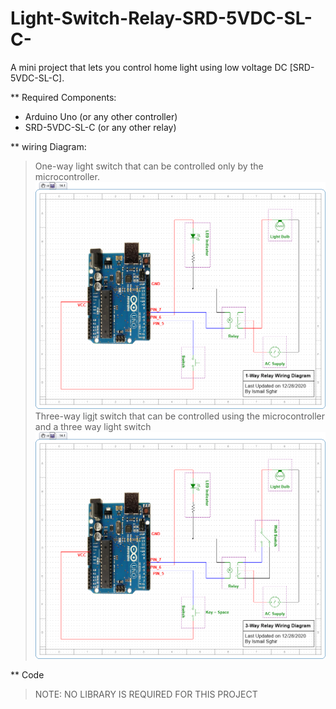 # Light-Switch-Relay-SRD-5VDC-SL-C-
A mini project that lets you control home light using low voltage DC [SRD-5VDC-SL-C].

** Required Components: 
- Arduino Uno (or any other controller)
- SRD-5VDC-SL-C (or any other relay)

** wiring Diagram:
> One-way light switch that can be controlled only by the microcontroller.
![One-way Wiring Diagram](https://github.com/Ish-Co/Light-Switch-Relay-SRD-5VDC-SL-C-/blob/main/1-Way%20Relay%20Wiring%20Diagram.png)
> Three-way ligjt switch that can be controlled using the microcontroller and a three way light switch
![Three-way Wiring Diagram](https://github.com/Ish-Co/Light-Switch-Relay-SRD-5VDC-SL-C-/blob/main/3-Way%20Relay%20Wiring%20Diagram.png)

** Code

>NOTE: NO LIBRARY IS REQUIRED FOR THIS PROJECT
